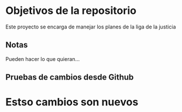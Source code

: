# Objetivos de la repositorio

Este proyecto se encarga de manejar los planes de la liga de la justicia


## Notas
Pueden hacer lo que quieran...

## Pruebas de cambios desde Github

# Estso cambios son nuevos
